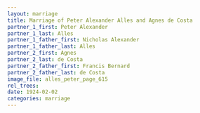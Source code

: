 ```yaml
---
layout: marriage
title: Marriage of Peter Alexander Alles and Agnes de Costa
partner_1_first: Peter Alexander
partner_1_last: Alles
partner_1_father_first: Nicholas Alexander
partner_1_father_last: Alles
partner_2_first: Agnes
partner_2_last: de Costa
partner_2_father_first: Francis Bernard
partner_2_father_last: de Costa
image_file: alles_peter_page_615
rel_trees:
date: 1924-02-02
categories: marriage
---
```


